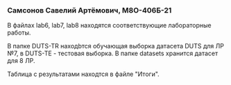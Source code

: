 ### Самсонов Савелий Артёмович, М8О-406Б-21

В файлах lab6, lab7, lab8 находятся соответствующие лабораторные работы.

В папке DUTS-TR находbтся обучающая выборка датасета DUTS для ЛР №7, в DUTS-TE - тестовая выборка. В папке datasets хранится датасет для 8 ЛР.

Таблица с результатами находтся в файле "Итоги".